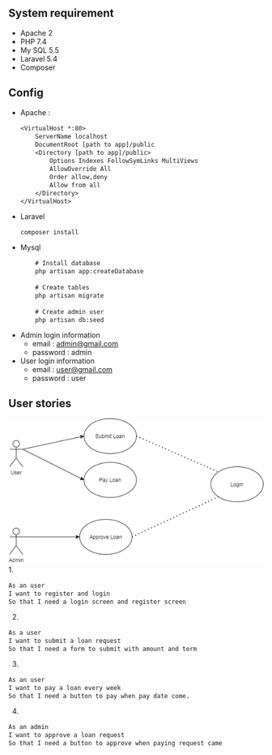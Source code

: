 ## System requirement
- Apache 2
- PHP 7.4
- My SQL 5.5
- Laravel 5.4
- Composer
## Config 
- Apache : 
    ```
    <VirtualHost *:80>
        ServerName localhost
        DocumentRoot [path to app]/public
        <Directory [path to app]/public>
            Options Indexes FollowSymLinks MultiViews
            AllowOverride All
            Order allow,deny
            Allow from all
        </Directory>
    </VirtualHost>
    ``` 
- Laravel 
    ```
    composer install
    ```
- Mysql 
    ```
        # Install database
        php artisan app:createDatabase

        # Create tables
        php artisan migrate
        
        # Create admin user
        php artisan db:seed
    ```
- Admin login information
    + email : admin@gmail.com
    + password : admin
- User login information
    + email : user@gmail.com
    + password : user
## User stories
![User Case](./user-case.png)
1.
```
As an user 
I want to register and login 
So that I need a login screen and register screen 
``` 

2.
```
As a user 
I want to submit a loan request
So that I need a form to submit with amount and term
```

3.
```
As an user 
I want to pay a loan every week
So that I need a button to pay when pay date come.
```

4.
```
As an admin 
I want to approve a loan request
So that I need a button to approve when paying request came
```
